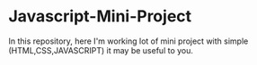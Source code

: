 # Javascript-Mini-Project
In this repository, here I'm working lot of mini project with simple (HTML,CSS,JAVASCRIPT) it may be useful to you.
